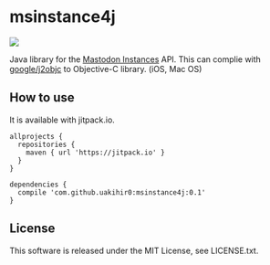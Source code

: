 # msinstance4j
[![](https://jitpack.io/v/uakihir0/msinstance4j.svg)](https://jitpack.io/#uakihir0/msinstance4j)

Java library for the [Mastodon Instances] API. This can complie with [google/j2objc] to Objective-C library. (iOS, Mac OS) 

## How to use

It is available with jitpack.io.

```
allprojects {
  repositories {
    maven { url 'https://jitpack.io' }
  }
}

dependencies {
  compile 'com.github.uakihir0:msinstance4j:0.1'
}
```


## License
This software is released under the MIT License, see LICENSE.txt.


  [Mastodon Instances]: https://instances.social/
  [google/j2objc]: https://github.com/google/j2objc